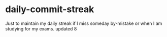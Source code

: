 # daily-commit-streak
Just to maintain my daily streak if I miss someday by-mistake or when I am studying for my exams.
updated 8